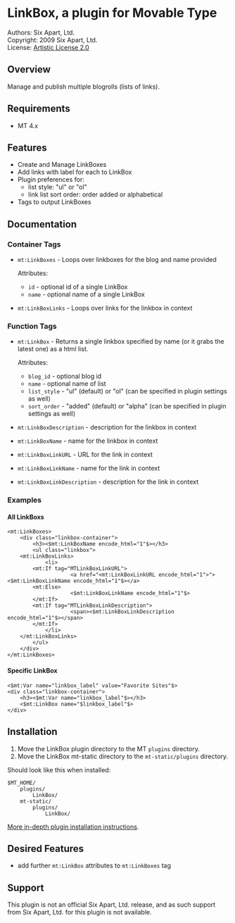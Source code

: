 # LinkBox, a plugin for Movable Type

Authors: Six Apart, Ltd.  
Copyright: 2009 Six Apart, Ltd.  
License: [Artistic License 2.0](http://www.opensource.org/licenses/artistic-license-2.0.php)


## Overview

Manage and publish multiple blogrolls (lists of  links).


## Requirements

* MT 4.x


## Features

* Create and Manage LinkBoxes
* Add links with label for each to LinkBox
* Plugin preferences for:
    * list style: "ul" or "ol"
    * link list sort order: order added or alphabetical
* Tags to output LinkBoxes


## Documentation

### Container Tags

* `mt:LinkBoxes` - Loops over linkboxes for the blog and name provided

    Attributes:
    
    * `id` - optional id of a single LinkBox
    * `name` - optional name of a single LinkBox

* `mt:LinkBoxLinks` - Loops over links for the linkbox in context

### Function Tags

* `mt:LinkBox` - Returns a single linkbox specified by name (or it grabs the latest one) as a html list.

    Attributes:
    
    * `blog_id` - optional blog id
    * `name` - optional name of list
    * `list_style` - "ul" (default) or "ol" (can be specified in plugin settings as well)
    * `sort_order` - "added" (default) or "alpha" (can be specified in plugin settings as well)

* `mt:LinkBoxDescription` - description for the linkbox in context
* `mt:LinkBoxName` - name for the linkbox in context
* `mt:LinkBoxLinkURL` - URL for the link in context
* `mt:LinkBoxLinkName` - name for the link in context
* `mt:LinkBoxLinkDescription` - description for the link in context

### Examples

#### All LinkBoxs

    <mt:LinkBoxes>
        <div class="linkbox-container">
            <h3><$mt:LinkBoxName encode_html="1"$></h3>
            <ul class="linkbox">
        <mt:LinkBoxLinks>
                <li>
            <mt:If tag="MTLinkBoxLinkURL">
                        <a href="<mt:LinkBoxLinkURL encode_html="1">"><$mt:LinkBoxLinkName encode_html="1"$></a>
            <mt:Else>
                        <$mt:LinkBoxLinkName encode_html="1"$>
            </mt:If>
            <mt:If tag="MTLinkBoxLinkDescription">
                        <span><$mt:LinkBoxLinkDescription encode_html="1"$></span>
            </mt:If>
                </li>
        </mt:LinkBoxLinks>
            </ul>
        </div>
    </mt:LinkBoxes>

#### Specific LinkBox

    <$mt:Var name="linkbox_label" value="Favorite Sites"$>
    <div class="linkbox-container">
        <h3><$mt:Var name="linkbox_label"$></h3>
        <$mt:LinkBox name="$linkbox_label"$>
    </div>


## Installation

1. Move the LinkBox plugin directory to the MT `plugins` directory.
2. Move the LinkBox mt-static directory to the `mt-static/plugins` directory.

Should look like this when installed:

    $MT_HOME/
        plugins/
            LinkBox/
        mt-static/
            plugins/
                LinkBox/

[More in-depth plugin installation instructions](http://tinyurl.com/easy-plugin-install).


## Desired Features

* add further `mt:LinkBox` attributes to `mt:LinkBoxes` tag


## Support

This plugin is not an official Six Apart, Ltd. release, and as such support from Six Apart, Ltd. for this plugin is not available.
